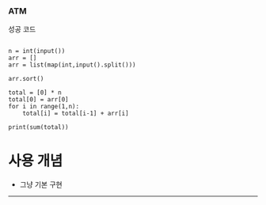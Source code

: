 ### ATM

성공 코드

```

n = int(input())
arr = []
arr = list(map(int,input().split()))

arr.sort()

total = [0] * n
total[0] = arr[0]
for i in range(1,n):
    total[i] = total[i-1] + arr[i]

print(sum(total))

```

# 사용 개념

-   그냥 기본 구현

---
